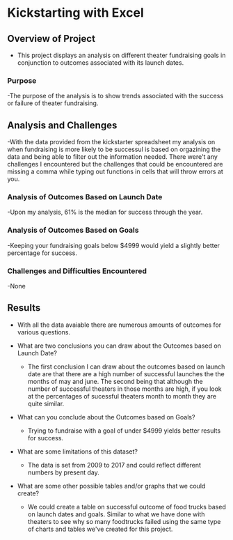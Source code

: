 # Kickstarting with Excel

## Overview of Project
- This project displays an analysis on different theater fundraising goals in conjunction to  outcomes associated with its launch dates.

### Purpose
-The purpose of the analysis is to show trends associated with the success or failure of theater fundraising.
## Analysis and Challenges
-With the data provided from the kickstarter spreadsheet my analysis on when fundraising is more likely to be successul is based on orgazining the data and being able to filter out the information needed. There were't any challenges I encountered but the challenges that could be encountered are missing a comma while typing out functions in cells that will throw errors at you. 
### Analysis of Outcomes Based on Launch Date
-Upon my analysis, 61% is the median for success through the year. 
### Analysis of Outcomes Based on Goals
-Keeping your fundraising goals below $4999 would yield a slightly better percentage for success.  
### Challenges and Difficulties Encountered
-None
## Results
 - With all the data avaiable there are numerous amounts of outcomes for various questions. 

- What are two conclusions you can draw about the Outcomes based on Launch Date?
   - The first conclusion I can draw about the outcomes based on launch date are that there are a high number of successful launches the the months of may and june. The second being that although the number of successful theaters in those months are high, if you look at the percentages of sucessful theaters month to month they are quite similar.

- What can you conclude about the Outcomes based on Goals?
   - Trying to fundraise with a goal of under $4999 yields better results for success.

- What are some limitations of this dataset?
   - The data is set from 2009 to 2017 and could reflect different numbers by present day.

- What are some other possible tables and/or graphs that we could create?
   - We could create a table on successful outcome of food trucks based on launch dates and goals. Similar to what we have done with theaters to see why so many foodtrucks failed using the same type of charts and tables we've created for this project.
